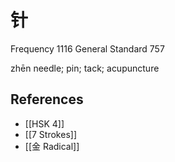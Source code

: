 # 针
Frequency 1116
General Standard 757

zhēn
needle; pin; tack; acupuncture

## References
- [[HSK 4]]
- [[7 Strokes]]
- [[金 Radical]]